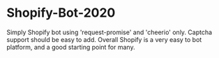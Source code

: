 # Shopify-Bot-2020
Simply Shopify bot using 'request-promise' and 'cheerio' only. Captcha support should be easy to add. Overall Shopify is a very easy to bot platform, and a good starting point for many.
